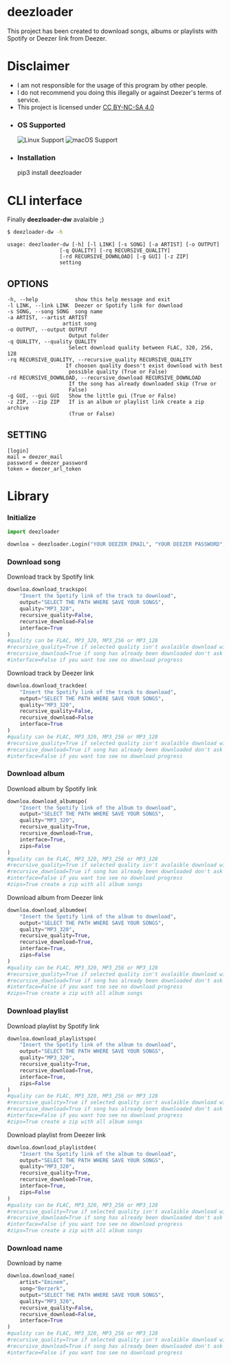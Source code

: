 # deezloader

This project has been created to download songs, albums or playlists with Spotify or Deezer link from Deezer.

# Disclaimer

- I am not responsible for the usage of this program by other people.
- I do not recommend you doing this illegally or against Deezer's terms of service.
- This project is licensed under [CC BY-NC-SA 4.0](https://creativecommons.org/licenses/by-nc-sa/4.0/)

* ### OS Supported ###
	![Linux Support](https://img.shields.io/badge/Linux-Support-brightgreen.svg)
	![macOS Support](https://img.shields.io/badge/macOS-Support-brightgreen.svg)

* ### Installation ###
	pip3 install deezloader

# CLI interface

Finally **deezloader-dw** avalaible ;)
```bash
$ deezloader-dw -h
```
	usage: deezloader-dw [-h] [-l LINK] [-s SONG] [-a ARTIST] [-o OUTPUT]
                     [-q QUALITY] [-rq RECURSIVE_QUALITY]
                     [-rd RECURSIVE_DOWNLOAD] [-g GUI] [-z ZIP]
                     setting

## OPTIONS
	-h, --help            show this help message and exit
	-l LINK, --link LINK  Deezer or Spotify link for download
	-s SONG, --song SONG  song name
	-a ARTIST, --artist ARTIST
  	                  artist song
	-o OUTPUT, --output OUTPUT
    	                Output folder
	-q QUALITY, --quality QUALITY
    	                Select download quality between FLAC, 320, 256, 128
	-rq RECURSIVE_QUALITY, --recursive_quality RECURSIVE_QUALITY
     	               If choosen quality doesn't exist download with best
        	            possible quality (True or False)
	-rd RECURSIVE_DOWNLOAD, --recursive_download RECURSIVE_DOWNLOAD
    	                If the song has already downloaded skip (True or
        	            False)
	-g GUI, --gui GUI   Show the little gui (True or False)
	-z ZIP, --zip ZIP   If is an album or playlist link create a zip archive
    	                (True or False)

## SETTING
	[login]
	mail = deezer_mail
	password = deezer_password
	token = deezer_arl_token

# Library

### Initialize

```python
import deezloader

downloa = deezloader.Login("YOUR DEEZER EMAIL", "YOUR DEEZER PASSWORD", "YOUR ARL TOKEN DEEZER") #how get arl token https://www.youtube.com/watch?v=pWcG9T3WyYQ the video is not mine
```

### Download song

Download track by Spotify link

```python
downloa.download_trackspo(
	"Insert the Spotify link of the track to download",
	output="SELECT THE PATH WHERE SAVE YOUR SONGS",
	quality="MP3_320",
	recursive_quality=False,
	recursive_download=False
	interface=True
)
#quality can be FLAC, MP3_320, MP3_256 or MP3_128
#recursive_quality=True if selected quality isn't avalaible download with best quality possible
#recursive_download=True if song has already been downloaded don't ask for download it again
#interface=False if you want too see no download progress
```

Download track by Deezer link
```python
downloa.download_trackdee(
	"Insert the Spotify link of the track to download",
	output="SELECT THE PATH WHERE SAVE YOUR SONGS",
	quality="MP3_320",
	recursive_quality=False,
	recursive_download=False
	interface=True
)
#quality can be FLAC, MP3_320, MP3_256 or MP3_128
#recursive_quality=True if selected quality isn't avalaible download with best quality possible
#recursive_download=True if song has already been downloaded don't ask for download it again
#interface=False if you want too see no download progress
```

### Download album
Download album by Spotify link
```python
downloa.download_albumspo(
	"Insert the Spotify link of the album to download",
	output="SELECT THE PATH WHERE SAVE YOUR SONGS",
	quality="MP3_320",
	recursive_quality=True,
	recursive_download=True,
	interface=True,
	zips=False
)
#quality can be FLAC, MP3_320, MP3_256 or MP3_128
#recursive_quality=True if selected quality isn't avalaible download with best quality possible
#recursive_download=True if song has already been downloaded don't ask for download it again
#interface=False if you want too see no download progress
#zips=True create a zip with all album songs
```

Download album from Deezer link
```python
downloa.download_albumdee(
	"Insert the Spotify link of the album to download",
	output="SELECT THE PATH WHERE SAVE YOUR SONGS",
	quality="MP3_320",
	recursive_quality=True,
	recursive_download=True,
	interface=True,
	zips=False
)
#quality can be FLAC, MP3_320, MP3_256 or MP3_128
#recursive_quality=True if selected quality isn't avalaible download with best quality possible
#recursive_download=True if song has already been downloaded don't ask for download it again
#interface=False if you want too see no download progress
#zips=True create a zip with all album songs
```

### Download playlist

Download playlist by Spotify link
```python
downloa.download_playlistspo(
	"Insert the Spotify link of the album to download",
	output="SELECT THE PATH WHERE SAVE YOUR SONGS",
	quality="MP3_320",
	recursive_quality=True,
	recursive_download=True,
	interface=True,
	zips=False
)
#quality can be FLAC, MP3_320, MP3_256 or MP3_128
#recursive_quality=True if selected quality isn't avalaible download with best quality possible
#recursive_download=True if song has already been downloaded don't ask for download it again
#interface=False if you want too see no download progress
#zips=True create a zip with all album songs
```

Download playlist from Deezer link
```python
downloa.download_playlistdee(
	"Insert the Spotify link of the album to download",
	output="SELECT THE PATH WHERE SAVE YOUR SONGS",
	quality="MP3_320",
	recursive_quality=True,
	recursive_download=True,
	interface=True,
	zips=False
)
#quality can be FLAC, MP3_320, MP3_256 or MP3_128
#recursive_quality=True if selected quality isn't avalaible download with best quality possible
#recursive_download=True if song has already been downloaded don't ask for download it again
#interface=False if you want too see no download progress
#zips=True create a zip with all album songs
```

### Download name

Download by name
```python
downloa.download_name(
	artist="Eminem",
	song="Berzerk",
	output="SELECT THE PATH WHERE SAVE YOUR SONGS",
	quality="MP3_320",
	recursive_quality=False,
	recursive_download=False,
	interface=True
)
#quality can be FLAC, MP3_320, MP3_256 or MP3_128
#recursive_quality=True if selected quality isn't avalaible download with best quality possible
#recursive_download=True if song has already been downloaded don't ask for download it again
#interface=False if you want too see no download progress
```
